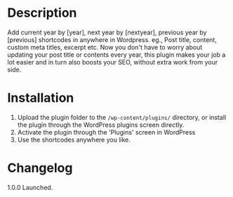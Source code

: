 # Description

Add current year by [year], next year by [nextyear], previous year by [previous] shortcodes in anywhere in Wordpress. eg., Post title, content, custom meta titles, excerpt etc. Now you don't have to worry about updating your post title or contents every year, this plugin makes your job a lot easier and in turn also boosts your SEO, without extra work from your side.

# Installation

1. Upload the plugin folder to the `/wp-content/plugins/` directory, or install the plugin through the WordPress plugins screen directly.
2. Activate the plugin through the 'Plugins' screen in WordPress
3. Use the shortcodes anywhere you like.

# Changelog

1.0.0
Launched.
